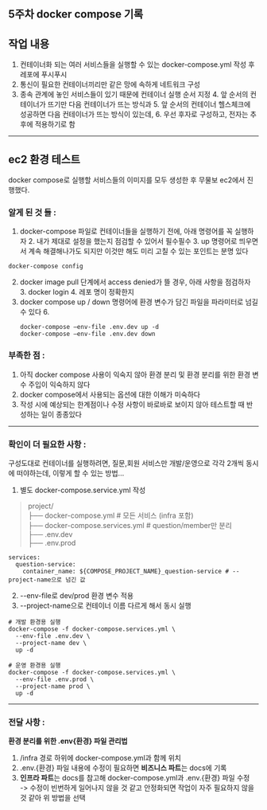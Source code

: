 ## 5주차 docker compose 기록

## 작업 내용

1. 컨테이너화 되는 여러 서비스들을 실행할 수 있는 docker-compose.yml 작성 후 레포에 푸시푸시
2. 통신이 필요한 컨테이너끼리만 같은 망에 속하게 네트워크 구성
3. 종속 관계에 놓인 서비스들이 있기 때문에 컨테이너 실행 순서 지정
   4. 앞 순서의 컨테이너가 뜨기만 다음 컨테이너가 뜨는 방식과
   5. 앞 순서의 컨테이너 헬스체크에 성공하면 다음 컨테이너가 뜨는 방식이 있는데,
   6. 우선 후자로 구성하고, 전자는 추후에 적용하기로 함

---

## ec2 환경 테스트

docker compose로 실행할 서비스들의 이미지를 모두 생성한 후 무물보 ec2에서 진행했다.

### **알게 된 것 들 :**

1. docker-compose 파일로 컨테이너들을 실행하기 전에, 아래 명령어를 꼭 실행하자
   2. 내가 제대로 설정을 했는지 점검할 수 있어서 필수필수
   3. up 명령어로 띄우면서 계속 해결해나가도 되지만 이것만 해도 미리 고칠 수 있는 포인트는 분명 있다

```
docker-compose config
```

2. docker image pull 단계에서 access denied가 뜰 경우, 아래 사항을 점검하자
   3. docker login
   4. 레포 명이 정확한지
3. docker compose up / down 명령어에 환경 변수가 담긴 파일을 파라미터로 넘길 수 있다
   6.   
   ```
   docker-compose —env-file .env.dev up -d
   docker-compose —env-file .env.dev down
   ```

### **부족한 점 :**

1. 아직 docker compose 사용이 익숙지 않아 환경 분리 및 환경 분리를 위한 환경 변수 주입이 익숙하지 않다
2. docker compose에서 사용되는 옵션에 대한 이해가 미숙하다  
3. 작성 시에 예상되는 한계점이나 수정 사항이 바로바로 보이지 않아 테스트할 때 반성하는 일이 종종있다

---

### **확인이 더 필요한 사항 :**  
구성도대로 컨테이너를 실행하려면, 질문,회원 서비스만 개발/운영으로 각각 2개씩 동시에 떠야하는데, 이렇게 할 수 있는 방법...  
1. 별도 docker-compose.service.yml 작성  
> project/  
> ├── docker-compose.yml             # 모든 서비스 (infra 포함)  
> ├── docker-compose.services.yml    # question/member만 분리  
> ├── .env.dev  
> ├── .env.prod

```
services:
  question-service:
    container_name: ${COMPOSE_PROJECT_NAME}_question-service # --project-name으로 넘긴 값
```
2. --env-file로 dev/prod 환경 변수 적용
2. --project-name으로 컨테이너 이름 다르게 해서 동시 실행
```
# 개발 환경용 실행
docker-compose -f docker-compose.services.yml \
  --env-file .env.dev \
  --project-name dev \
  up -d

# 운영 환경용 실행
docker-compose -f docker-compose.services.yml \
  --env-file .env.prod \
  --project-name prod \
  up -d

```
  
---
### **전달 사항 :**
**환경 분리를 위한 .env{환경} 파일 관리법**

1. /infra 경로 하위에 docker-compose.yml과 함께 위치
2. .env.{환경} 파일 내용에 수정이 필요하면 **비즈니스 파트**는 docs에 기록
3. **인프라 파트**는 docs를 참고해 docker-compose.yml과 .env.{환경} 파일 수정  
-> 수정이 빈번하게 일어나지 않을 것 같고 안정화되면 작업이 자주 필요하지 않을 것 같아 위 방법을 선택
